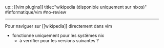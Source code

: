 up:: [[vim plugins]] 
title::"wikipedia (disponible uniquement sur nixos)"
#informatique/vim #no-review 

----
Pour naviguer sur [[wikipedia]] directement dans vim

 - fonctionne uniquement pour les systèmes nix
     - à verrifier pour les versions suivantes ?